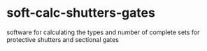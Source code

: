 # soft-calc-shutters-gates
software for calculating the types and number of complete sets 
for protective shutters and sectional gates
